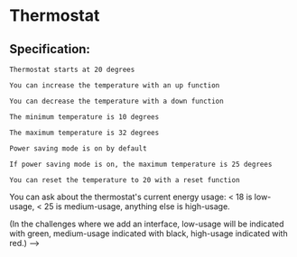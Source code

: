 # Thermostat

## Specification:

```
Thermostat starts at 20 degrees
```
```
You can increase the temperature with an up function
```
```
You can decrease the temperature with a down function
```
```
The minimum temperature is 10 degrees
```
```
The maximum temperature is 32 degrees
```
```
Power saving mode is on by default
```
```
If power saving mode is on, the maximum temperature is 25 degrees
```
```
You can reset the temperature to 20 with a reset function
```

You can ask about the thermostat's current energy usage: < 18 is low-usage, < 25 is medium-usage, anything else is high-usage.



(In the challenges where we add an interface, low-usage will be indicated with green, medium-usage indicated with black, high-usage indicated with red.) -->
